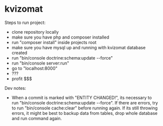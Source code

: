 kvizomat
==============

Steps to run project:

*	clone repository locally
*   make sure you have php and composer installed
*	run "composer install" inside projects root
*	make sure you have mysql up and running with kvizomat database created
*	run "bin/console doctrine:schema:update --force"
*	run "bin/console server:run"
*	go to "localhost:8000"
*	???
*	profit $$$






Dev notes:
 - When a commit is marked with "ENTITY CHANGED!", its necessary to run "bin/console doctrine:schema:update --force". If there are errors, try to run "bin/console cache:clear" before running again. If its still throwing errors, it might be best to backup data from tables, drop whole database and run command again.